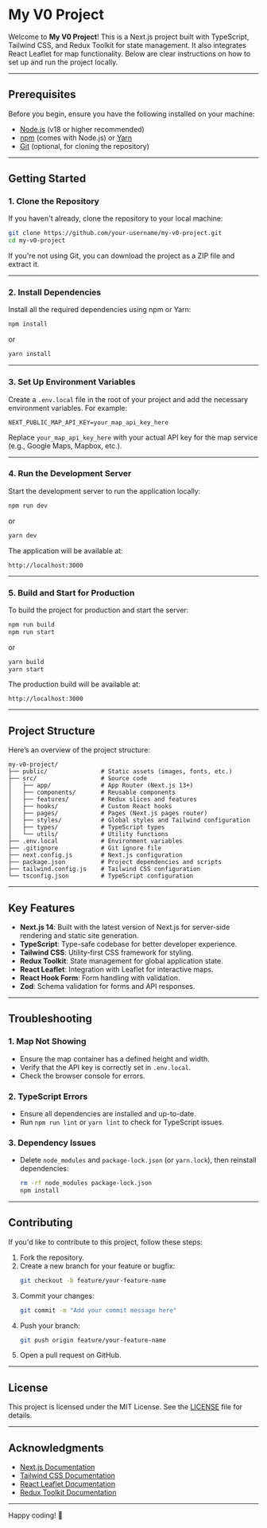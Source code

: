 # My V0 Project

Welcome to **My V0 Project**! This is a Next.js project built with TypeScript, Tailwind CSS, and Redux Toolkit for state management. It also integrates React Leaflet for map functionality. Below are clear instructions on how to set up and run the project locally.

---

## **Prerequisites**

Before you begin, ensure you have the following installed on your machine:

- [Node.js](https://nodejs.org/) (v18 or higher recommended)
- [npm](https://www.npmjs.com/) (comes with Node.js) or [Yarn](https://yarnpkg.com/)
- [Git](https://git-scm.com/) (optional, for cloning the repository)

---

## **Getting Started**

### **1. Clone the Repository**

If you haven't already, clone the repository to your local machine:

```bash
git clone https://github.com/your-username/my-v0-project.git
cd my-v0-project
```

If you're not using Git, you can download the project as a ZIP file and extract it.

---

### **2. Install Dependencies**

Install all the required dependencies using npm or Yarn:

```bash
npm install
```

or

```bash
yarn install
```

---

### **3. Set Up Environment Variables**

Create a `.env.local` file in the root of your project and add the necessary environment variables. For example:

```env
NEXT_PUBLIC_MAP_API_KEY=your_map_api_key_here
```

Replace `your_map_api_key_here` with your actual API key for the map service (e.g., Google Maps, Mapbox, etc.).

---

### **4. Run the Development Server**

Start the development server to run the application locally:

```bash
npm run dev
```

or

```bash
yarn dev
```

The application will be available at:

```
http://localhost:3000
```

---

### **5. Build and Start for Production**

To build the project for production and start the server:

```bash
npm run build
npm run start
```

or

```bash
yarn build
yarn start
```

The production build will be available at:

```
http://localhost:3000
```

---

## **Project Structure**

Here’s an overview of the project structure:

```
my-v0-project/
├── public/               # Static assets (images, fonts, etc.)
├── src/                  # Source code
│   ├── app/              # App Router (Next.js 13+)
│   ├── components/       # Reusable components
│   ├── features/         # Redux slices and features
│   ├── hooks/            # Custom React hooks
│   ├── pages/            # Pages (Next.js pages router)
│   ├── styles/           # Global styles and Tailwind configuration
│   ├── types/            # TypeScript types
│   └── utils/            # Utility functions
├── .env.local            # Environment variables
├── .gitignore            # Git ignore file
├── next.config.js        # Next.js configuration
├── package.json          # Project dependencies and scripts
├── tailwind.config.js    # Tailwind CSS configuration
└── tsconfig.json         # TypeScript configuration
```

---

## **Key Features**

- **Next.js 14**: Built with the latest version of Next.js for server-side rendering and static site generation.
- **TypeScript**: Type-safe codebase for better developer experience.
- **Tailwind CSS**: Utility-first CSS framework for styling.
- **Redux Toolkit**: State management for global application state.
- **React Leaflet**: Integration with Leaflet for interactive maps.
- **React Hook Form**: Form handling with validation.
- **Zod**: Schema validation for forms and API responses.

---

## **Troubleshooting**

### **1. Map Not Showing**
- Ensure the map container has a defined height and width.
- Verify that the API key is correctly set in `.env.local`.
- Check the browser console for errors.

### **2. TypeScript Errors**
- Ensure all dependencies are installed and up-to-date.
- Run `npm run lint` or `yarn lint` to check for TypeScript issues.

### **3. Dependency Issues**
- Delete `node_modules` and `package-lock.json` (or `yarn.lock`), then reinstall dependencies:
  ```bash
  rm -rf node_modules package-lock.json
  npm install
  ```

---

## **Contributing**

If you'd like to contribute to this project, follow these steps:

1. Fork the repository.
2. Create a new branch for your feature or bugfix:
   ```bash
   git checkout -b feature/your-feature-name
   ```
3. Commit your changes:
   ```bash
   git commit -m "Add your commit message here"
   ```
4. Push your branch:
   ```bash
   git push origin feature/your-feature-name
   ```
5. Open a pull request on GitHub.

---

## **License**

This project is licensed under the MIT License. See the [LICENSE](LICENSE) file for details.

---

## **Acknowledgments**

- [Next.js Documentation](https://nextjs.org/docs)
- [Tailwind CSS Documentation](https://tailwindcss.com/docs)
- [React Leaflet Documentation](https://react-leaflet.js.org/)
- [Redux Toolkit Documentation](https://redux-toolkit.js.org/)

---

Happy coding! 🚀
